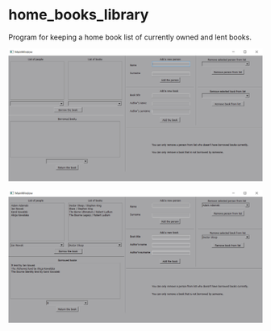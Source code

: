 # home_books_library
Program for keeping a home book list of currently owned and lent books.

![](images/blanked_list.PNG)

![](images/filled_list.PNG)
